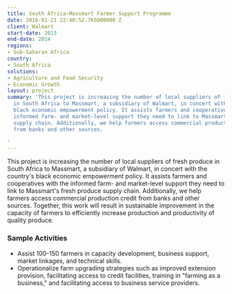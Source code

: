 ```yaml
---
title: South Africa—Massmart Farmer Support Programme
date: 2016-01-21 22:40:52.765000000 Z
client: Walmart
start-date: 2013
end-date: 2014
regions:
- Sub-Saharan Africa
country:
- South Africa
solutions:
- Agriculture and Food Security
- Economic Growth
layout: project
summary: 'This project is increasing the number of local suppliers of fresh produce
  in South Africa to Massmart, a subsidiary of Walmart, in concert with the country''s
  black economic empowerment policy. It assists farmers and cooperatives with the
  informed farm- and market-level support they need to link to Massmart''s fresh produce
  supply chain. Additionally, we help farmers access commercial production credit
  from banks and other sources.

'
---
```


This project is increasing the number of local suppliers of fresh produce in South Africa to Massmart, a subsidiary of Walmart, in concert with the country's black economic empowerment policy. It assists farmers and cooperatives with the informed farm- and market-level support they need to link to Massmart's fresh produce supply chain. Additionally, we help farmers access commercial production credit from banks and other sources. Together, this work will result in sustainable improvement in the capacity of farmers to efficiently increase production and productivity of quality produce.

###  Sample Activities

* Assist 100-150 farmers in capacity development, business support, market linkages, and technical skills.
* Operationalize farm upgrading strategies such as improved extension provision, facilitating access to credit facilities, training in "farming as a business," and facilitating access to business service providers.

